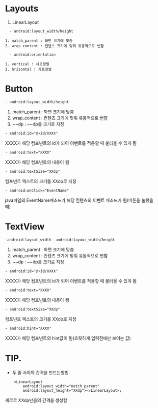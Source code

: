 # Layouts
1. LinearLayout
```
  - android:layout_width/height
```
    1. match_parent : 화면 크기에 맞춤
    2. wrap_content : 컨텐츠 크기에 맞춰 유동적으로 변함

```
  - android:orientation
```
    1. vertical : 세로정렬
    2. hrizontal : 가로정렬

# Button
```
- android:layout_width/height
```
  1. match_parent : 화면 크기에 맞춤
  2. wrap_content : 컨텐츠 크기에 맞춰 유동적으로 변함
  3. ~~dp : ~~dp를 크기로 지정

```
- android:id="@+id/XXXX"  
```
  XXXX가 해당 컴포넌트의 id가 되어 이벤트를 적용할 때 불러올 수 있게 됨

```
- android:text="XXXX"  
```
  XXXX가 해당 컴포넌트의 내용이 됨

```
- android:textSize="XXdp"  
```
  컴포넌트 텍스트의 크기를 XXdp로 지정

```
- android:onClick="EventName"  
```
  java파일의 EventName메소드가 해당 컨텐츠의 이벤트 메소드가 됨(버튼을 눌렀을 때)

# TextView
```
-android:layout_width- android:layout_width/height
```
  1. match_parent : 화면 크기에 맞춤  
  2. wrap_content : 컨텐츠 크기에 맞춰 유동적으로 변함   
  3. ~~dp : ~~dp를 크기로 지정

```
- android:id="@+id/XXXX"  
```
  XXXX가 해당 컴포넌트의 id가 되어 이벤트를 적용할 때 불러올 수 있게 됨

```
- android:text="XXXX"  
```
  XXXX가 해당 컴포넌트의 내용이 됨

```
- android:textSize="XXdp"  
```
  컴포넌트 텍스트의 크기를 XXdp로 지정

```
- android:hint="XXXX"  
```
  XXXX가 해당 컴포넌트의 hint값이 됨(흐릿하게 입력전에만 보이는 값)

# TIP.
- 두 줄 사이의 간격을 만드는방법  
```
    <LinearLayout  
        android:layout_width="match_parent"  
        android:layout_height="XXdp"></LinearLayout>;  
```
  세로로 XXdp만큼의 간격을 생성함   
